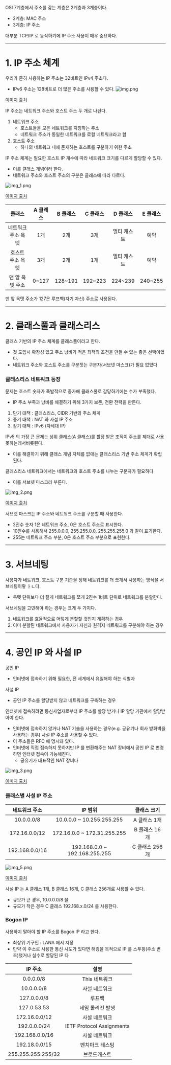 OSI 7계층에서 주소를 갖는 계층은 2계층과 3계층이다.
- 2계층: MAC 주소
- 3계층: IP 주소

대부분 TCP/IP 로 동작하기에 IP 주소 사용이 매우 중요하다.

---

# 1. IP 주소 체계
우리가 흔히 사용하는 IP 주소는 32비트인 IPv4 주소다.
-  IPv6 주소는 128비트로 더 많은 주소를 사용할 수 있다.
![img.png](img.png)

[이미지 출처](https://velog.io/@satoshi25/IP-%EC%A3%BC%EC%86%8C)


IP 주소는 네트워크 주소와 호스트 주소 두 개로 나뉜다.
1. 네트워크 주소 
   - 호스트들을 모은 네트워크를 지칭하는 주소
   - 네트워크 주소가 동일한 네트워크를 로컬 네트워크라고 함
2. 호스트 주소
   - 하나의 네트워크 내에 존재하는 호스트를 구분하기 위한 주소

IP 주소 체계는 필요한 호스트 IP 개수에 따라 네트워크 크기를 다르게 할당할 수 있다.
- 이를 클래스 개념이라 한다.
- 네트워크 주소와 호스트 주소의 구분은 클래스에 따라 다르다.

![img_1.png](img_1.png)
    
[이미지 출처](https://velog.io/@satoshi25/IP-%EC%A3%BC%EC%86%8C)

|    클래스     | A 클래스 | B 클래스 | C 클래스 | D 클래스 | E 클래스 |
|:----------:|:-----:|:-----:|:-----:|:-----:|:-----:|
| 네트워크 주소 옥텟 |  1개   |  2개   |  3개   | 멀티 캐스트 | 예약 |
| 호스트 주소 옥텟  |  3개   |  2개   |  1개   | 멀티 캐스트 | 예약 |
| 맨 앞 옥텟 주소 | 0~127 | 128~191 | 192~223 | 224~239 | 240~255 |

맨 앞 옥텟 주소가 127은 루프백(자기 자신) 주소로 사용된다.

--- 
# 2. 클래스풀과 클래스리스
클래스 기반의 IP 주소 체계를 클래스풀이라고 한다.
- 첫 도입시 확장성 있고 주소 낭비가 적은 최적의 조건을 만들 수 있는 좋은 선택이었다.
- 네트워크 주소와 호스트 주소를 구분짓는 구분자(서브넷 마스크)가 필요 없었다

### 클래스리스 네트워크 등장
문제는 호스트 숫자가 폭발적으로 증가해 클래스풀로 감당하기에는 수가 부족했다.
- IP 주소 부족과 낭비를 해결하기 위해 3가지 보존, 전환 전략을 만든다.

1. 단기 대책 : 클래스리스, CIDR 기반의 주소 체계
2. 중기 대책 : NAT 와 사설 IP 주소
3. 장기 대책 : IPv6 (차세대 IP)

IPv5 의 가장 큰 문제는 상위 클래스(A 클래스)를 할당 받은 조직이 주소를 제대로 사용 못하는데서비롯된다.
- 이를 해결하기 위해 클래스 개념 자체를 없애는 클래스리스 기반 주소 체계가 확립된다.

클래스리스 네트워크에서는 네트워크와 호스트 주소를 나누는 구분자가 필요하다
- 이를 서브넷 마스크라 부른다. 
 
![img_2.png](img_2.png)

[이미지 출처](https://velog.io/@satoshi25/IP-%EC%A3%BC%EC%86%8C)

서브넷 마스크는 IP 주소와 네트워크 주소를 구분할 때 사용한다.
- 2진수 숫자 1은 네트워크 주소, 0은 호스트 주소로 표시한다.
- 10진수를 사용해서 255.0.0.0, 255.255.0.0, 255.255.255.0 과 같이 표기한다.
- 255는 네트워크 주소 부분, 0은 호스트 주소 부분으로 표현한다.

---
# 3. 서브네팅
사용자가 네트워크, 호스트 구분 기준을 정해 네트워크를 더 쪼개서 사용하는 방식을 서브네팅이랗 ㅏㄴ다.
- 옥텟 단위보다 더 잘게 네트워크를 쪼개 2진수 1비트 단위로 네트워크를 분할한다.

서브네팅을 고민해야 하는 경우는 크게 두 가지다.
1. 네트워크를 효율적으로 어덯게 분할할 것인지 계획하는 경우
2. 이미 분할된 네트워크에서 사용자가 자신과 원격지 네트워크를 구분해야 하는 경우

---
# 4. 공인 IP 와 사설 IP
공인 IP
- 인터넷에 접속하기 위해 필요한, 전 세계에서 유일해야 하는 식별자

사설 IP
- 공인 IP 주소를 할당받지 않고 네트워크를 구축하는 경우

인터넷에 접속하려면 통신사업자로부터 IP 주소를 할당 받거나 IP 할당 기관에서 할당받아야 한다.
- 인터넷에 접속하지 않거나 NAT 기술을 사용하는 경우(e.g. 공유기나 회사 방화벽을 사용하는 경우) 사설 IP 주소를 사용할 수 있다.
- 이 주소들은 RFC 에 명시돼 있다.
- 인터넷에 직접 접속하지 못하지만 IP 를 변환해주는 NAT 장비에서 공인 IP 로 변경하면 인터넷 접속이 가능해진다.
  - 공유기가 대표적인 NAT 장비다

![img_3.png](img_3.png)

[이미지 출처](https://medium.com/bokunn91/192-168-172-16-31-10-%EC%82%AC%EC%84%A4-%EB%84%A4%ED%8A%B8%EC%9B%8C%ED%81%AC-ip-%EC%9D%98-%EB%AA%A8%EB%93%A0-%EA%B2%83-6409701e8e00)

### 클래스별 사설 IP 주소
|   네트워크 주소   | IP 범위 |  클래스 크기   |
|:-----------:|:-----:|:---------:|
| 10.0.0.0/8 | 10.0.0.0 ~ 10.255.255.255 | A 클래스 1개  |
| 172.16.0.0/12 | 172.16.0.0 ~ 172.31.255.255 | B 클래스 16개 |
| 192.168.0.0/16 | 192.168.0.0 ~ 192.168.255.255 | C 클래스 256개 |

![img_5.png](img_5.png)

[이미지 출처](https://medium.com/bokunn91/192-168-172-16-31-10-%EC%82%AC%EC%84%A4-%EB%84%A4%ED%8A%B8%EC%9B%8C%ED%81%AC-ip-%EC%9D%98-%EB%AA%A8%EB%93%A0-%EA%B2%83-6409701e8e00)

사설 IP 는 A 클래스 1개, B 클래스 16개, C 클래스 256개로 사용할 수 있다.
- 규모가 큰 경우, 10.0.0.0/8 을
- 규모가 작은 경우 C 클래스 192.168.x.0/24 를 사용한다.

### Bogon IP
사용하지 말아야 할 IP 주소를 Bogon IP 라고 한다.
- 최상위 기구인 : LANA 에서 지정
- 만약 이 주소로 사용한 통신 시도가 있다면 해킹을 목적으로 IP 를 스푸핑(주소 변조)했거나 실수로 할당된 IP 다

|  IP 주소  |            설명             |
|:------:|:-------------------------:|
|0.0.0.0/8 |         This 네트워크         |
|10.0.0.0/8 |          사설 네트워크          |
|127.0.0.0/8 |            루프백            |
|127.0.53.53 |         네임 콜리전 발생         |
|172.16.0.0/12|          사설 네트워크          |
|192.0.0.0/24 | IETF Protocol Assignments |
|192.168.0.0/16 |          사설 네트워크          |
|192.18.0.0/15 |         벤치마크 테스팅          |
|255.255.255.255/32 |        브로드캐스트         |
